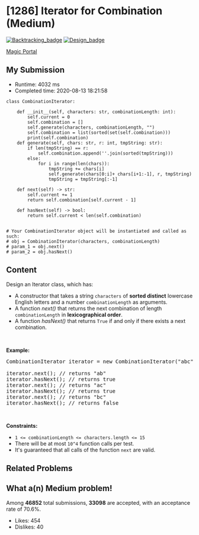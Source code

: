 # [1286] Iterator for Combination (Medium)

[![Backtracking_badge](https://img.shields.io/badge/topic-Backtracking-green.svg)](https://leetcode.com/problems/iterator-for-combination/)  [![Design_badge](https://img.shields.io/badge/topic-Design-green.svg)](https://leetcode.com/problems/iterator-for-combination/) 

[Magic Portal](https://leetcode.com/problems/iterator-for-combination/)

## My Submission

- Runtime: 4032 ms
- Completed time: 2020-08-13 18:21:58

```python3
class CombinationIterator:

    def __init__(self, characters: str, combinationLength: int):
        self.current = 0
        self.combination = []
        self.generate(characters, combinationLength, "")
        self.combination = list(sorted(set(self.combination)))
        print(self.combination)
    def generate(self, chars: str, r: int, tmpString: str):
        if len(tmpString) == r:
            self.combination.append(''.join(sorted(tmpString)))
        else:
            for i in range(len(chars)):
                tmpString += chars[i]
                self.generate(chars[0:i]+ chars[i+1:-1], r, tmpString)
                tmpString = tmpString[:-1]

    def next(self) -> str:
        self.current += 1
        return self.combination[self.current - 1]

    def hasNext(self) -> bool:
        return self.current < len(self.combination)


# Your CombinationIterator object will be instantiated and called as such:
# obj = CombinationIterator(characters, combinationLength)
# param_1 = obj.next()
# param_2 = obj.hasNext()
```

## Content
<p>Design an Iterator class, which has:</p>

<ul>
	<li>A constructor that takes a string&nbsp;<code>characters</code>&nbsp;of <strong>sorted distinct</strong> lowercase English letters and a number&nbsp;<code>combinationLength</code> as arguments.</li>
	<li>A function <em>next()</em>&nbsp;that returns the next combination of length <code>combinationLength</code>&nbsp;in <strong>lexicographical order</strong>.</li>
	<li>A function <em>hasNext()</em> that returns <code>True</code>&nbsp;if and only if&nbsp;there exists a next combination.</li>
</ul>

<p>&nbsp;</p>

<p><b>Example:</b></p>

<pre>
CombinationIterator iterator = new CombinationIterator(&quot;abc&quot;, 2); // creates the iterator.

iterator.next(); // returns &quot;ab&quot;
iterator.hasNext(); // returns true
iterator.next(); // returns &quot;ac&quot;
iterator.hasNext(); // returns true
iterator.next(); // returns &quot;bc&quot;
iterator.hasNext(); // returns false
</pre>

<p>&nbsp;</p>
<p><strong>Constraints:</strong></p>

<ul>
	<li><code>1 &lt;= combinationLength &lt;=&nbsp;characters.length &lt;= 15</code></li>
	<li>There will be at most <code>10^4</code> function calls per test.</li>
	<li>It&#39;s guaranteed that all&nbsp;calls&nbsp;of the function <code>next</code>&nbsp;are valid.</li>
</ul>


## Related Problems


## What a(n) Medium problem!
Among **46852** total submissions, **33098** are accepted, with an acceptance rate of 70.6%. <br>

- Likes: 454
- Dislikes: 40

